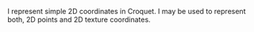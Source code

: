I represent simple 2D coordinates in Croquet. I may be used to represent both, 2D points and 2D texture coordinates. 